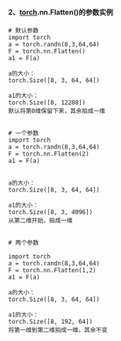 #### 2、[torch](https://so.csdn.net/so/search?q=torch&spm=1001.2101.3001.7020).nn.Flatten()的参数实例

```
# 默认参数
import torch
a = torch.randn(8,3,64,64)
F = torch.nn.Flatten()
a1 = F(a)

a的大小：
torch.Size([8, 3, 64, 64])

a1的大小：
torch.Size([8, 12288])
默认将第0维保留下来，其余拍成一维


```

```
# 一个参数
import torch
a = torch.randn(8,3,64,64)
F = torch.nn.Flatten(2)
a1 = F(a)


a的大小：
torch.Size([8, 3, 64, 64])

a1的大小：
torch.Size([8, 3, 4096])
从第二维开始，拍成一维


```

```
# 两个参数

import torch
a = torch.randn(8,3,64,64)
F = torch.nn.Flatten(1,2)
a1 = F(a)

a的大小：
torch.Size([8, 3, 64, 64])

a1的大小：
torch.Size([8, 192, 64])
将第一维到第二维拍成一维，其余不变


```